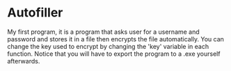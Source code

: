 # Autofiller
My first program, it is a program that asks user for a username and password and stores it in a file then encrypts the file automatically. You can change the key used to encrypt by changing the 'key' variable in each function. Notice that you will have to export the program to a .exe yourself afterwards.
